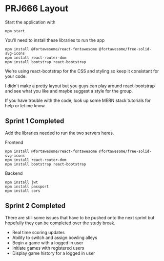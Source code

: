 # PRJ666 Layout

Start the application with 
```
npm start
```

You'll need to install these libraries to run the app
```
npm install @fortawesome/react-fontawesome @fortawesome/free-solid-svg-icons
npm install react-router-dom
npm install bootstrap react-bootstrap
```

We're using react-bootstrap for the CSS and styling so keep it consistant for your code. 

I didn't make a pretty layout but you guys can play around react-bootstrap and see what you like and maybe suggest a style for the group. 

If you have trouble with the code, look up some MERN stack tutorials for help or let me know. 

## Sprint 1 Completed

Add the libraries needed to run the two servers heres.

Frontend
```
npm install @fortawesome/react-fontawesome @fortawesome/free-solid-svg-icons
npm install react-router-dom
npm install bootstrap react-bootstrap
```
Backend
```
npm install jwt
npm install passport
npm install cors
```
## Sprint 2 Completed

There are still some issues that have to be pushed onto the next sprint but hopefully they can be completed over the study break. 

- Real time scoring updates
- Ability to switch and assign bowling alleys
- Begin a game with a logged in user
- Initiate games with registered users
- Display game history for a logged in user